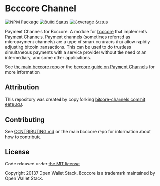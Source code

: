 Bcccore Channel
=======

[![NPM Package](https://img.shields.io/npm/v/bcccore-channel.svg?style=flat-square)](https://www.npmjs.org/package/bcccore-channel)
[![Build Status](https://img.shields.io/travis/owstack/bcccore-channel.svg?branch=master&style=flat-square)](https://travis-ci.org/owstack/bcccore-channel)
[![Coverage Status](https://img.shields.io/coveralls/owstack/bcccore-channel.svg?style=flat-square)](https://coveralls.io/r/owstack/bcccore-channel)

Payment Channels for Bcccore.  A module for [bcccore][bcccore] that implements [Payment Channels][channel]. Payment channels (sometimes referred as micropayment channels) are a type of smart contracts that allow rapidly adjusting bitcoin transactions. This can be used to do trustless simultaneous payments with a service provider without the need of an intermediary, and some other applications.

See [the main bcccore repo][bcccore] or the [bcccore guide on Payment Channels](http://bcccore.io/guide/module/channel/index.html) for more information.

## Attribution

This repository was created by copy forking [bitcore-channels commit eef80d0](https://github.com/bitpay/bitcore-channel/commit/eef80d08bebce1daa7e3bc40cc4c625db6db0ec8).

## Contributing

See [CONTRIBUTING.md](https://github.com/owstack/bcccore/blob/master/CONTRIBUTING.md) on the main bcccore repo for information about how to contribute.

## License

Code released under [the MIT license](https://github.com/owstack/bcccore/blob/master/LICENSE).

Copyright 20137 Open Wallet Stack. Bcccore is a trademark maintained by Open Wallet Stack.

[bcccore]: https://github.com/owstack/bcccore
[channel]: https://bitcoin.org/en/developer-guide#micropayment-channel
